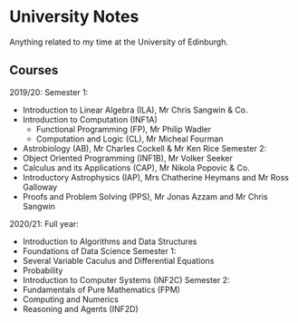 # University Notes

Anything related to my time at the University of Edinburgh.

## Courses

2019/20:
Semester 1:
  - Introduction to Linear Algebra (ILA), Mr Chris Sangwin & Co.
  - Introduction to Computation (INF1A)
     - Functional Programming (FP), Mr Philip Wadler
     - Computation and Logic (CL), Mr Micheal Fourman
  - Astrobiology (AB), Mr Charles Cockell & Mr Ken Rice
Semester 2:
  - Object Oriented Programming (INF1B), Mr Volker Seeker
  - Calculus and its Applications (CAP), Mr Nikola Popovic & Co.
  - Introductory Astrophysics (IAP), Mrs Chatherine Heymans and Mr Ross Galloway 
  - Proofs and Problem Solving (PPS), Mr Jonas Azzam and Mr Chris Sangwin
  
2020/21:
Full year:
  - Introduction to Algorithms and Data Structures
  - Foundations of Data Science
Semester 1:
  - Several Variable Caculus and Differential Equations
  - Probability
  - Introduction to Computer Systems (INF2C)
Semester 2:
  - Fundamentals of Pure Mathematics (FPM)
  - Computing and Numerics
  - Reasoning and Agents (INF2D)
